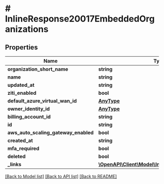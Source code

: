 # # InlineResponse20017EmbeddedOrganizations

## Properties

Name | Type | Description | Notes
------------ | ------------- | ------------- | -------------
**organization_short_name** | **string** |  | 
**name** | **string** |  | 
**updated_at** | **string** |  | 
**ziti_enabled** | **bool** |  | 
**default_azure_virtual_wan_id** | [**AnyType**](.md) |  | 
**owner_identity_id** | [**AnyType**](.md) |  | 
**billing_account_id** | **string** |  | 
**id** | **string** |  | 
**aws_auto_scaling_gateway_enabled** | **bool** |  | 
**created_at** | **string** |  | 
**mfa_required** | **bool** |  | 
**deleted** | **bool** |  | 
**_links** | [**\OpenAPI\Client\Model\InlineResponse20011Links**](InlineResponse20011Links.md) |  | 

[[Back to Model list]](../../README.md#documentation-for-models) [[Back to API list]](../../README.md#documentation-for-api-endpoints) [[Back to README]](../../README.md)


